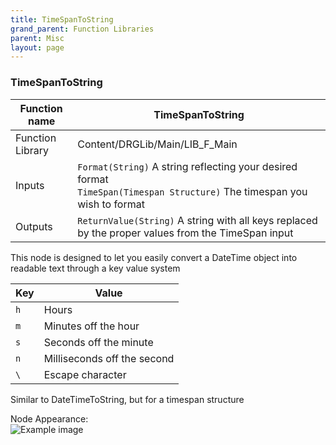 ```yaml
---
title: TimeSpanToString
grand_parent: Function Libraries
parent: Misc
layout: page
---
```


### TimeSpanToString

| Function name | TimeSpanToString |
| --- | --- |
| Function Library | Content/DRGLib/Main/LIB_F_Main |
| Inputs | `Format(String)` A string reflecting your desired format<br/>`TimeSpan(Timespan Structure)` The timespan you wish to format |
| Outputs | `ReturnValue(String)` A string with all keys replaced by the proper values from the TimeSpan input|

This node is designed to let you easily convert a DateTime object into readable text through a key value system

| Key | Value |
| --- | --- |
| `h` | Hours |
| `m` | Minutes off the hour |
| `s` | Seconds off the minute |
| `n` | Milliseconds off the second |
| `\` | Escape character |

Similar to DateTimeToString, but for a timespan structure

Node Appearance:  
![Example image](/DRGLib/Media/FullDocs/FunctionLibs/Misc/TimespanToStringImage.png)
